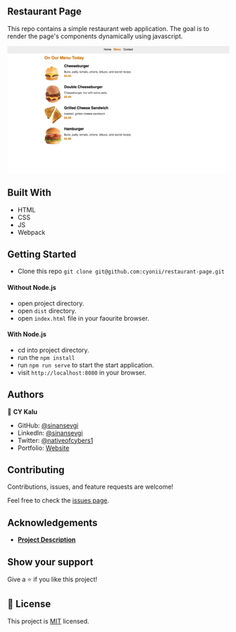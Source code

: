 ## Restaurant Page

This repo contains a simple restaurant web application. The goal is to render the page's components dynamically using javascript.

![screenshot](menu-screenshot.png)

## Built With

- HTML
- CSS
- JS
- Webpack

## Getting Started

* Clone this repo
`git clone git@github.com:cyonii/restaurant-page.git`

#### Without Node.js
* open project directory.
* open `dist` directory.
* open `index.html` file in your faourite browser.

#### With Node.js
* cd into project directory.
* run the `npm install`
* run `npm run serve` to start the start application.
* visit `http://localhost:8080` in your browser.

## Authors
👤 **CY Kalu**
- GitHub: [@sinansevgi](https://github.com/cyonii)
- LinkedIn: [@sinansevgi](https://www.linkedin.com/in/cyonii/)
- Twitter: [@nativeofcybers1](https://twitter.com/cy_kalu)
- Portfolio: [Website](https://cykalu.me)

## Contributing

Contributions, issues, and feature requests are welcome!

Feel free to check the [issues page](https://github.com/sinansevgi/Restaurant_Page/issues).


## Acknowledgements

- [**Project Description**](https://www.theodinproject.com/courses/javascript/lessons/restaurant-page)

## Show your support

Give a ⭐️ if you like this project!

## 📝 License

This project is [MIT](LICENSE) licensed.
